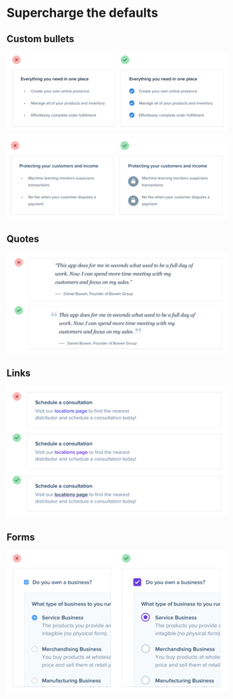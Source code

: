 # Supercharge the defaults

## Custom bullets

![](../.gitbook/assets/default-bullets1.png)

![](../.gitbook/assets/default-bullets2.png)

## Quotes

![](../.gitbook/assets/default-quotes.png)

## Links

![](../.gitbook/assets/default-links.png)

## Forms

![](../.gitbook/assets/default-forms.png)
